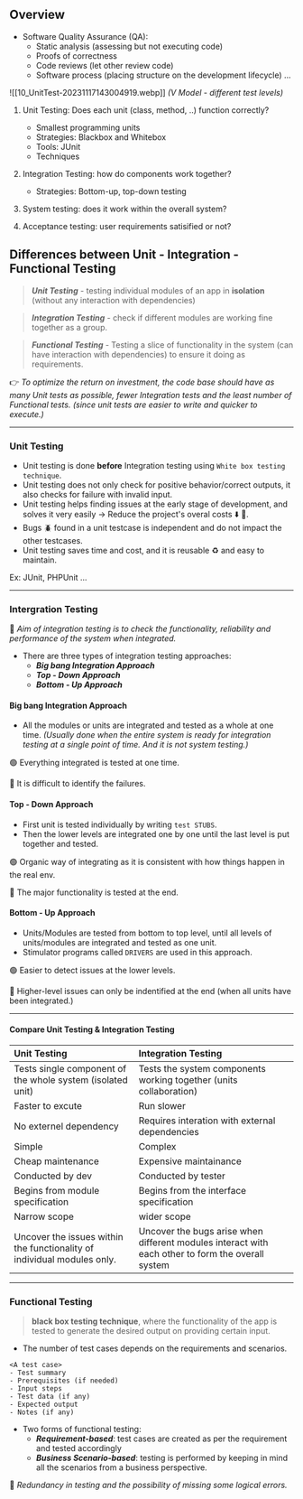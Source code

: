 ## Overview
* Software Quality Assurance (QA):
	* Static analysis (assessing but not executing code)
	* Proofs of correctness
	* Code reviews (let other review code)
	* Software process (placing structure on the development lifecycle)
	...

![[10_UnitTest-20231117143004919.webp]]
*(V Model - different test levels)*

1. Unit Testing: Does each unit (class, method, ..) function correctly?
	* Smallest programming units
	* Strategies: Blackbox and Whitebox
	* Tools: JUnit
	* Techniques

2. Integration Testing: how do components work together?
	* Strategies: Bottom-up, top-down testing

3. System testing: does it work within the overall system?

4. Acceptance testing: user requirements satisified or not?

## Differences between Unit - Integration - Functional Testing

> _**Unit Testing**_ - testing individual modules of an app in **isolation** (without any interaction with dependencies)

> _**Integration Testing**_ - check if different modules are working fine together as a group.

> _**Functional Testing**_ - Testing a slice of functionality in the system (can have interaction with dependencies) to ensure it doing as requirements.

👉 _To optimize the return on investment, the code base should have as many Unit tests as possible, fewer Integration tests and the least number of Functional tests. (since unit tests are easier to write and quicker to execute.)_

---

### Unit Testing

* Unit testing is done **before** Integration testing using `White box testing technique`.
* Unit testing does not only check for positive behavior/correct outputs, it also checks for failure with invalid input.
* Unit testing helps finding issues at the early stage of development, and solves it very easily -> Reduce the project's overal costs ⬇️ 💸.
* Bugs 🪲 found in a unit testcase is independent and do not impact the other testcases.
* Unit testing saves time and cost, and it is reusable ♻️ and easy to maintain.

Ex: JUnit, PHPUnit ...

---

### Intergration Testing
🚩 _Aim of integration testing is to check the functionality, reliability and performance of the system when integrated._

* There are three types of integration testing approaches:
	* _**Big bang Integration Approach**_
	* _**Top - Down Approach**_
	* _**Bottom - Up Approach**_

#### Big bang Integration Approach
* All the modules or units are integrated and tested as a whole at one time. 
_(Usually done when the entire system is ready for integration testing at a single point of time. And it is not system testing.)_


🟢 Everything integrated is tested at one time.

🔴 It is difficult to identify the failures.

#### Top - Down Approach

* First unit is tested individually by writing `test STUBS`. 
* Then the lower levels are integrated one by one until the last level is put together and tested.

🟢 Organic way of integrating as it is consistent with how things happen in the real env.

🔴 The major functionality is tested at the end.

#### Bottom - Up Approach

* Units/Modules are tested from bottom to top level, until all levels of units/modules are integrated and tested as one unit. 
* Stimulator programs called `DRIVERS` are used in this approach.

🟢 Easier to detect issues at the lower levels.

🔴 Higher-level issues can only be indentified at the end (when all units have been integrated.)

---

#### Compare Unit Testing & Integration Testing

|**Unit Testing**|**Integration Testing**|
|:---|:---|
|Tests single component of the whole system (isolated unit)|Tests the system components working together (units collaboration)|
|Faster to excute|Run slower|
|No externel dependency|Requires interation with external dependencies|
|Simple|Complex|
|Cheap maintenance|Expensive maintainance|
|Conducted by dev|Conducted by tester|
|Begins from module specification|Begins from the interface specification|
|Narrow scope|wider scope|
|Uncover the issues within the functionality of individual modules only.|Uncover the bugs arise when different modules interact with each other to form the overall system|

---

### Functional Testing
> **black box testing technique**, where the functionality of the app is tested to generate the desired output on providing certain input.

* The number of test cases depends on the requirements and scenarios.

```shell
<A test case>
- Test summary
- Prerequisites (if needed)
- Input steps
- Test data (if any)
- Expected output
- Notes (if any)
```

* Two forms of functional testing:
	* _**Requirement-based**_: test cases are created as per the requirement and tested accordingly
	* _**Business Scenario-based**_: testing is performed by keeping in mind all the scenarios from a business perspective.
	
🔴 _Redundancy in testing and the possibility of missing some logical errors._

